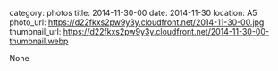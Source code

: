 category: photos 
title: 2014-11-30-00
date: 2014-11-30
location: A5
photo_url: https://d22fkxs2pw9y3y.cloudfront.net/2014-11-30-00.jpg
thumbnail_url: https://d22fkxs2pw9y3y.cloudfront.net/2014-11-30-00-thumbnail.webp

None